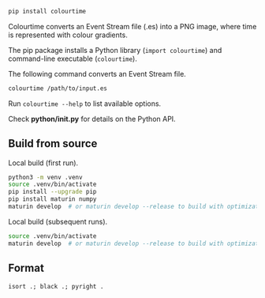 ```sh
pip install colourtime
```

Colourtime converts an Event Stream file (.es) into a PNG image, where time is represented with colour gradients.

The pip package installs a Python library (`import colourtime`) and command-line executable (`colourtime`).

The following command converts an Event Stream file.

```sh
colourtime /path/to/input.es
```

Run `colourtime --help` to list available options.

Check **python/**init**.py** for details on the Python API.

## Build from source

Local build (first run).

```sh
python3 -m venv .venv
source .venv/bin/activate
pip install --upgrade pip
pip install maturin numpy
maturin develop  # or maturin develop --release to build with optimizations
```

Local build (subsequent runs).

```sh
source .venv/bin/activate
maturin develop  # or maturin develop --release to build with optimizations
```

## Format

```
isort .; black .; pyright .
```
